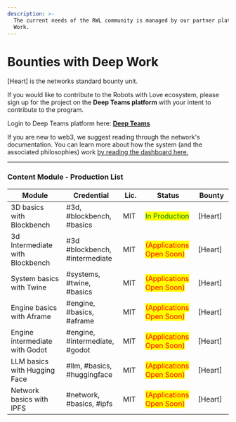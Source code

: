 ```yaml
---
description: >-
  The current needs of the RWL community is managed by our partner platform Deep
  Work.
---
```


# Bounties with Deep Work

\[Heart] is the networks standard bounty unit.&#x20;

If you would like to contribute to the Robots with Love ecosystem, please sign up for the project on the **Deep Teams platform** with your intent to contribute to the program.&#x20;

Login to Deep Teams platform here: [**Deep Teams**](https://www.deepteams.org/)&#x20;

If you are new to web3, we suggest reading through the network's documentation. You can learn more about how the system (and the associated philosophies) work [by reading the dashboard here. ](https://docs.deepwork.studio/)

***



### Content Module - Production List

<table><thead><tr><th width="202">Module</th><th width="139">Credential</th><th width="70">Lic.</th><th width="134">Status</th><th width="93">Bounty</th></tr></thead><tbody><tr><td>3D basics with Blockbench</td><td>#3d, #blockbench, #basics</td><td>MIT</td><td><mark style="color:green;">In Production</mark></td><td>[Heart]</td></tr><tr><td>3d Intermediate with Blockbench</td><td>#3d #blockbench, #intermediate</td><td>MIT</td><td><mark style="color:red;">(Applications Open Soon)</mark></td><td>[Heart] </td></tr><tr><td>System basics with Twine</td><td>#systems, #twine, #basics</td><td>MIT</td><td><mark style="color:red;">(Applications Open Soon)</mark></td><td>[Heart]</td></tr><tr><td>Engine basics with Aframe</td><td>#engine, #basics, #aframe</td><td>MIT</td><td><mark style="color:red;">(Applications Open Soon)</mark></td><td>[Heart]</td></tr><tr><td>Engine intermediate with Godot</td><td>#engine, #intermediate, #godot</td><td>MIT</td><td><mark style="color:red;">(Applications Open Soon)</mark></td><td>[Heart]</td></tr><tr><td>LLM basics with Hugging Face</td><td>#llm, #basics, #huggingface</td><td>MIT</td><td><mark style="color:red;">(Applications Open Soon)</mark></td><td>[Heart]</td></tr><tr><td>Network basics with IPFS</td><td>#network, #basics, #ipfs</td><td>MIT</td><td><mark style="color:red;">(Applications Open Soon)</mark></td><td>[Heart]</td></tr></tbody></table>

